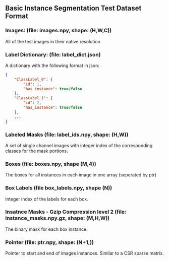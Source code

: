 ## Basic Instance Segmentation Test Dataset Format

### Images: (file: images.npy, shape: (H,W,C))
All of the test images in their native resolution

### Label Dictionary: (file: label_dict.json)
A dictionary with the following format in json:

```json
{
    "ClassLabel_0": {
        "id": 1,
        "has_instance": true/false
    },
    "ClassLabel_1": {
        "id": 2,
        "has_instance": true/false
    },
    ...
}
```

### Labeled Masks (file: label_ids.npy, shape: (H,W))
A set of single channel images with integer index of the corresponding classes for the mask portions.

### Boxes (file: boxes.npy, shape (M,4))
The boxes for all instances in each image in one array (seperated by ptr)

### Box Labels (file box_labels.npy, shape (N))
Integer index of the labels for each box.

### Insatnce Masks - Gzip Compression level 2 (file: instance_masks.npy.gz, shape: (M,H,W))
The binary mask for each box instance.

### Pointer (file: ptr.npy, shape: (N+1,))
Pointer to start and end of images instances. Similar to a CSR sparse matrix.
